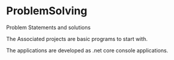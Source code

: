 # ProblemSolving
Problem Statements and solutions

The Associated projects are basic programs to start with.

The applications are developed as .net core console applications.

